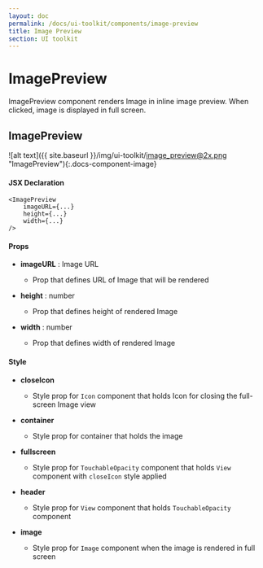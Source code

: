 ```yaml
---
layout: doc
permalink: /docs/ui-toolkit/components/image-preview
title: Image Preview
section: UI toolkit
---
```


# ImagePreview

ImagePreview component renders Image in inline image preview. When clicked, image is displayed in full screen.  

## ImagePreview
![alt text]({{ site.baseurl }}/img/ui-toolkit/image_preview@2x.png "ImagePreview"){:.docs-component-image}

#### JSX Declaration
```JSX
<ImagePreview
    imageURL={...}
    height={...}
    width={...}
/>
```

#### Props

* **imageURL** : Image URL  
  - Prop that defines URL of Image that will be rendered 

* **height** : number  
  - Prop that defines height of rendered Image

* **width** : number  
  - Prop that defines width of rendered Image 
  
#### Style

* **closeIcon**
  - Style prop for `Icon` component that holds Icon for closing the full-screen Image view

* **container** 
  - Style prop for container that holds the image

* **fullscreen**
  - Style prop for `TouchableOpacity` component that holds `View` component with `closeIcon` style applied
  
* **header** 
  - Style prop for `View` component that holds `TouchableOpacity` component 

* **image** 
  - Style prop for `Image` component when the image is rendered in full screen 
